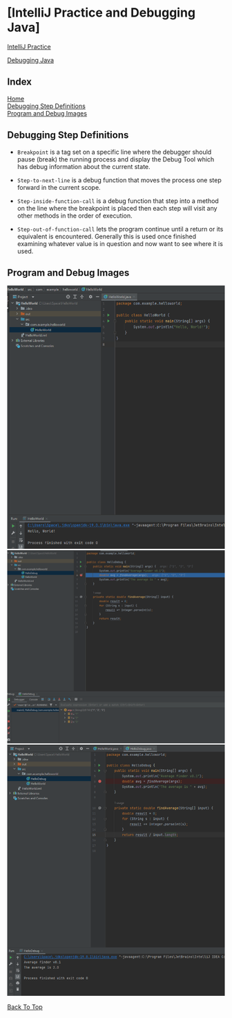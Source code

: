 # [IntelliJ Practice and Debugging Java]

[IntelliJ Practice](https://www.jetbrains.com/help/idea/creating-and-running-your-first-java-application.html)  

[Debugging Java](https://www.jetbrains.com/help/idea/debugging-your-first-java-application.html)

## Index

[Home](../README.md)  
[Debugging Step Definitions](#debugging-step-definitions)  
[Program and Debug Images](#program-and-debug-images)

## Debugging Step Definitions

- `Breakpoint` is a tag set on a specific line where the debugger should pause (break) the running process and display the Debug Tool which has debug information about the current state.

- `Step-to-next-line` is a debug function that moves the process one step forward in the current scope.

- `Step-inside-function-call` is a debug function that step into a method on the line where the breakpoint is placed then each step will visit any other methods in the order of execution.

- `Step-out-of-function-call` lets the program continue until a return or its equivalent is encountered. Generally this is used once finished examining whatever value is in question and now want to see where it is used.

## Program and Debug Images

![IntelliJ01.png](../img/401/IntelliJ01.png)
![IntelliJ02.png](../img/401/IntelliJ02.png)
![IntelliJ03.png](../img/401/IntelliJ03.png)

[Back To Top](#intellij-practice-and-debugging-java)
